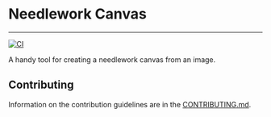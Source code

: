 # Needlework Canvas

---

[![CI](https://github.com/timzatko/needlework-canvas/workflows/CI/badge.svg)](https://github.com/timzatko/needlework-canvas/actions?query=workflow:CI+branch:master)

A handy tool for creating a needlework canvas from an image.

## Contributing

Information on the contribution guidelines are in the [CONTRIBUTING.md](./CONTRIBUTING.md).
